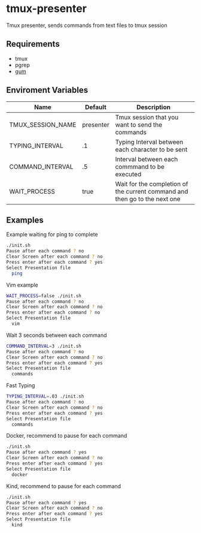 # tmux-presenter
Tmux presenter, sends commands from text files to tmux session

## Requirements

- tmux
- pgrep
- [gum](https://github.com/charmbracelet/gum)

## Enviroment Variables

| Name | Default| Description |
|-|-|-|
| TMUX_SESSION_NAME | presenter | Tmux session that you want to send the commands |
| TYPING_INTERVAL | .1 | Typing Interval between each character to be sent |
| COMMAND_INTERVAL | .5 | Interval between each commmand to be executed |
| WAIT_PROCESS | true | Wait for the completion of the current command and then go to the next one |

## Examples

Example waiting for ping to complete
```bash
./init.sh
Pause after each command ? no
Clear Screen after each command ? no
Press enter after each command ? yes
Select Presentation file 
  ping
```

Vim example
```bash
WAIT_PROCESS=false ./init.sh
Pause after each command ? no
Clear Screen after each command ? no
Press enter after each command ? no
Select Presentation file 
  vim
```

Wait 3 seconds between each command
```bash
COMMAND_INTERVAL=3 ./init.sh
Pause after each command ? no
Clear Screen after each command ? no
Press enter after each command ? yes
Select Presentation file 
  commands
```

Fast Typing
```bash
TYPING_INTERVAL=.03 ./init.sh
Pause after each command ? no
Clear Screen after each command ? no
Press enter after each command ? yes
Select Presentation file 
  commands
```

Docker, recommend to pause for each command
```bash
./init.sh
Pause after each command ? yes
Clear Screen after each command ? no
Press enter after each command ? yes
Select Presentation file 
  docker
```

Kind, recommend to pause for each command
```bash
./init.sh
Pause after each command ? yes
Clear Screen after each command ? no
Press enter after each command ? yes
Select Presentation file 
  kind
```

